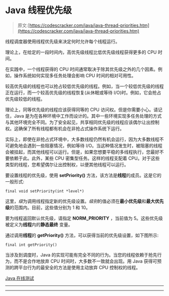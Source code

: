 # Java 线程优先级

> 原文:[https://codescracker.com/java/java-thread-priorities.htm](https://codescracker.com/java/java-thread-priorities.htm)

线程调度器使用线程优先级来决定何时允许每个线程运行。

理论上，在给定的一段时间内，高优先级线程比低优先级线程获得更多的 CPU 时间。

在实践中，一个线程获得的 CPU 时间通常取决于除其优先级之外的几个因素。例如，操作系统如何实现多任务处理会影响 CPU 时间的相对可用性。

较高优先级的线程也可以抢占较低优先级的线程。例如，当一个较低优先级的线程正在运行，而一个较高优先级的线程恢复(从休眠或等待 I/O)时。例如，它会抢占优先级较低的线程。

理论上，同等优先级的线程应该获得同等的 CPU 访问权。但是你需要小心。请记住，Java 是为在各种环境中工作而设计的。其中一些环境实现多任务处理的方式与其他环境完全不同。为了安全起见，共享相同优先级的线程应该偶尔让出控制权。这确保了所有线程都有机会在非抢占式操作系统下运行。

实际上，即使在非抢占式环境中，大多数线程仍然有机会运行，因为大多数线程不可避免地会遇到一些阻塞情况，例如等待 I/O。当这种情况发生时，被阻塞的线程会被挂起，而其他线程可以运行。但是，如果您想要平稳的多线程执行，您最好不要依赖于此。此外，某些 CPU 密集型任务。这样的线程支配着 CPU。对于这些类型的线程，您希望偶尔让出控制权，以便其他线程可以运行。

要设置线程的优先级，使用 **setPriority()** 方法，该方法是**线程**的成员。这是它的一般形式:

```
final void setPriority(int *level*)
```

这里，*级*为调用线程指定新的优先级设置。*级别*的值必须在**最小优先级**和**最大优先级**的范围内。目前，这些值分别为 1 和 10。

要为线程返回默认优先级，请指定 **NORM_PRIORITY** ，当前值为 5。这些优先级被定义为**线程**内的**静态最终** 变量。

通过调用**线程**的 **getPriority()** 方法，可以获得当前的优先级设置，如下图所示:

```
final int getPriority()
```

当涉及到调度时，Java 的实现可能有完全不同的行为。当您的线程依赖于抢先行为，而不是合作地放弃 CPU 时间时，大多数不一致就会出现。用 Java 获得可预测的跨平台行为的最安全的方法是使用主动放弃 CPU 控制权的线程。

[Java 在线测试](/exam/showtest.php?subid=1)

* * *

* * *